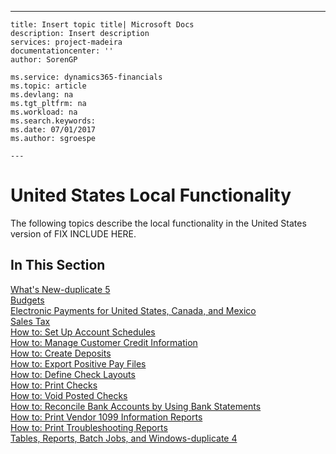 ---
    title: Insert topic title| Microsoft Docs
    description: Insert description
    services: project-madeira
    documentationcenter: ''
    author: SorenGP

    ms.service: dynamics365-financials
    ms.topic: article
    ms.devlang: na
    ms.tgt_pltfrm: na
    ms.workload: na
    ms.search.keywords:
    ms.date: 07/01/2017
    ms.author: sgroespe

    ---
# United States Local Functionality
The following topics describe the local functionality in the United States version of FIX INCLUDE HERE<!--[!INCLUDE[navnow](../../ApplicationDesign/includes/navnow_md.md)] -->.  
  
## In This Section  
 [What's New\-duplicate 5](../../LocalFunctionalityForMicrosoftDynamicsNav2016/UnitedStates/what-s-new-duplicate-5.md)  
  [Budgets](../../LocalFunctionalityForMicrosoftDynamicsNav2016/Canada/budgets.md)  
  [Electronic Payments for United States, Canada, and Mexico](../../LocalFunctionalityForMicrosoftDynamicsNav2016/Canada/electronic-payments-for-united-states-canada-and-mexico.md)  
  [Sales Tax](../../LocalFunctionalityForMicrosoftDynamicsNav2016/UnitedStates/sales-tax.md)  
  [How to: Set Up Account Schedules](../../LocalFunctionalityForMicrosoftDynamicsNav2016/Canada/how-to-set-up-account-schedules.md)  
  [How to: Manage Customer Credit Information](../../LocalFunctionalityForMicrosoftDynamicsNav2016/Canada/how-to-manage-customer-credit-information.md)  
  [How to: Create Deposits](../../LocalFunctionalityForMicrosoftDynamicsNav2016/Canada/how-to-create-deposits.md)  
  [How to: Export Positive Pay Files](../../LocalFunctionalityForMicrosoftDynamicsNav2016/Canada/how-to-export-positive-pay-files.md)  
  [How to: Define Check Layouts](../../LocalFunctionalityForMicrosoftDynamicsNav2016/Canada/how-to-define-check-layouts.md)  
  [How to: Print Checks](../../LocalFunctionalityForMicrosoftDynamicsNav2016/Canada/how-to-print-checks.md)  
  [How to: Void Posted Checks](../../LocalFunctionalityForMicrosoftDynamicsNav2016/Canada/how-to-void-posted-checks.md)  
  [How to: Reconcile Bank Accounts by Using Bank Statements](../../LocalFunctionalityForMicrosoftDynamicsNav2016/Canada/how-to-reconcile-bank-accounts-by-using-bank-statements.md)  
  [How to: Print Vendor 1099 Information Reports](../../LocalFunctionalityForMicrosoftDynamicsNav2016/UnitedStates/how-to-print-vendor-1099-information-reports.md)  
  [How to: Print Troubleshooting Reports](../../LocalFunctionalityForMicrosoftDynamicsNav2016/Canada/how-to-print-troubleshooting-reports.md)  
  [Tables, Reports, Batch Jobs, and Windows\-duplicate 4](../../LocalFunctionalityForMicrosoftDynamicsNav2016/Canada/tables-reports-batch-jobs-and-windows-duplicate-4.md)